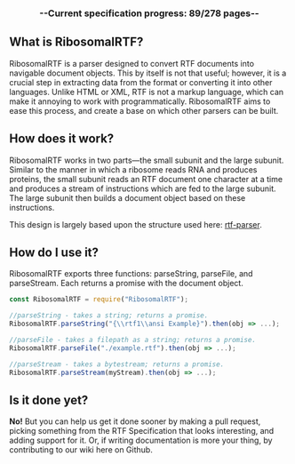 <h3 align="center"> --Current specification progress: 89/278 pages-- </h3>

## What is RibosomalRTF?
RibosomalRTF is a parser designed to convert RTF documents into navigable document objects. This by itself is not that useful; however, it is a crucial step in extracting data from the format or converting it into other languages. Unlike HTML or XML, RTF is not a markup language, which can make it annoying to work with programmatically. RibosomalRTF aims to ease this process, and create a base on which other parsers can be built.

## How does it work?
RibosomalRTF works in two parts—the small subunit and the large subunit. Similar to the manner in which a ribosome reads RNA and produces proteins, the small subunit reads an RTF document one character at a time and produces a stream of instructions which are fed to the large subunit. The large subunit then builds a document object based on these instructions.

This design is largely based upon the structure used here: [rtf-parser](https://github.com/iarna/rtf-parser).

## How do I use it?
RibosomalRTF exports three functions: parseString, parseFile, and parseStream. Each returns a promise with the document object.
```javascript
const RibosomalRTF = require("RibosomalRTF");

//parseString - takes a string; returns a promise.
RibosomalRTF.parseString("{\\rtf1\\ansi Example}").then(obj => ...);

//parseFile - takes a filepath as a string; returns a promise.
RibosomalRTF.parseFile("./example.rtf").then(obj => ...);

//parseStream - takes a bytestream; returns a promise.
RibosomalRTF.parseStream(myStream).then(obj => ...);
```

## Is it done yet?
**No!** But you can help us get it done sooner by making a pull request, picking something from the RTF Specification that looks interesting, and adding support for it. Or, if writing documentation is more your thing, by contributing to our wiki here on Github.

